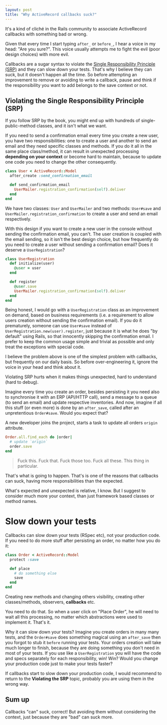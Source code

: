 ```yaml
---
layout: post
title: "Why ActiveRecord callbacks suck?"
---
```


It's a kind of cliché in the Rails community to associate ActiveRecord callbacks with something bad or wrong.

Given that every time I start typing `after_` or `before_`, I hear a voice in my head: "Are you sure?". This voice usually attempts me to fight the evil (poor design choices) with more evil.

Callbacks are a sugar syntax to violate the [Single Responsibility Principle (SRP)](https://en.wikipedia.org/wiki/Single_responsibility_principle) and they can slow down your tests. That's why I believe they can suck, but it doesn't happen all the time. So before attempting an improvement to remove or avoiding to write a callback, pause and think if the responsibility you want to add belongs to the save context or not.

## Violating the Single Responsibility Principle (SRP)

If you follow SRP by the book, you might end up with hundreds of single-public-method classes, and it isn't what we want.

If you need to send a confirmation email every time you create a new user, you have two responsibilities: one to create a user and another to send an email and they need specific classes and methods. If you do it all in the same place class/method, it can result in unexpected processing **depending on your context** or become hard to maintain, because to update one code you need to change the other consequently.

```ruby
class User < ActiveRecord::Model
  after_create :send_confirmation_email

  def send_confirmation_email
    UserMailer.registration_confirmation(self).deliver
  end
end
```

We have two classes: `User` and `UserMailer` and two methods: `User#save` and `UserMailer.registration_confirmation` to create a user and send an email respectively.

With this design if you want to create a new user in the console without sending the confirmation email, you can't. The user creation is coupled with the email sending, so it isn't the best design choice, but how frequently do you need to create a user without sending a confirmation email? Does it deserve a `UserRegistration`?

```ruby
class UserRegistration
  def initialize(user)
    @user = user
  end

  def register
    @user.save
    UserMailer.registration_confirmation(self).deliver
  end
end
```

Being honest, I would go with a `UserRegistration` class as an improvement on demand, based on business requirements (i.e. a requirement to allow users creation without sending the confirmation email). If you do it prematurely, someone can use `User#save` instead of `UserRegistration.new(user).register`, just because it is what he does "by default" using Rails, so that innocently skipping the confirmation email. I prefer to keep the common usage simple and trivial as possible and only treat the exceptions with special code.

I believe the problem above is one of the simplest problem with callbacks, but frequently on our daily basis. So before over-engineering it, ignore the voice in your head and think about it.

Violating SRP hurts when it makes things unexpected, hard to understand (hard to debug).

Imagine every time you create an order, besides persisting it you need also to synchronise it with an ERP (API/HTTP call), send a message to a queue (to send an email) and update respective inventories. And now, imagine if all this stuff (or even more) is done by an `after_save`, called after an unpretentious `Order#save`. Would you expect that?

A new developer joins the project, starts a task to update all orders `origin` attribute.

```ruby
Order.all.find_each do |order|
  # update `origin`
  order.save
end
```

> Fuck this. Fuck that. Fuck those too. Fuck all these. This thing in particular.

That's what is going to happen. That's is one of the reasons that callbacks can suck, having more responsibilities than the expected.

What's expected and unexpected is relative, I know. But I suggest to consider much more your context, than just framework based classes or method names.


# Slow down your tests

Callbacks can slow down your tests (RSpec etc), not your production code. If you need to do more stuff after persisting an order, no matter how you do it:

```ruby
class Order < ActiveRecord::Model
  protect :save

  def place
    # do something else
    save
  end
end
```

Creating new methods and changing others visibility, creating other classes/methods, observers, **callbacks** etc.

You need to do that. So when a user click on "Place Order", he will need to wait all this processing, no matter which abstractions were used to implement it. That's it.

Why it can slow down your tests? Imagine you create orders in many many tests, and the `Order#save` does something magical using an `after_save` then you forgot to stub it `before` running your tests. Your orders creation will take much longer to finish, because they are doing something you don't need in most of your tests. If you use like a `UserRegistration` you will have the code and specs separately for each responsibility, win! Win? Would you change your production code just to make your tests faster?

If callbacks start to slow down your production code, I would recommend to return to the **Violating the SRP** topic, probably you are using them in the wrong way.

## Sum up

Callbacks "can" suck, correct! But avoiding them without considering the context, just because they are "bad" can suck more.